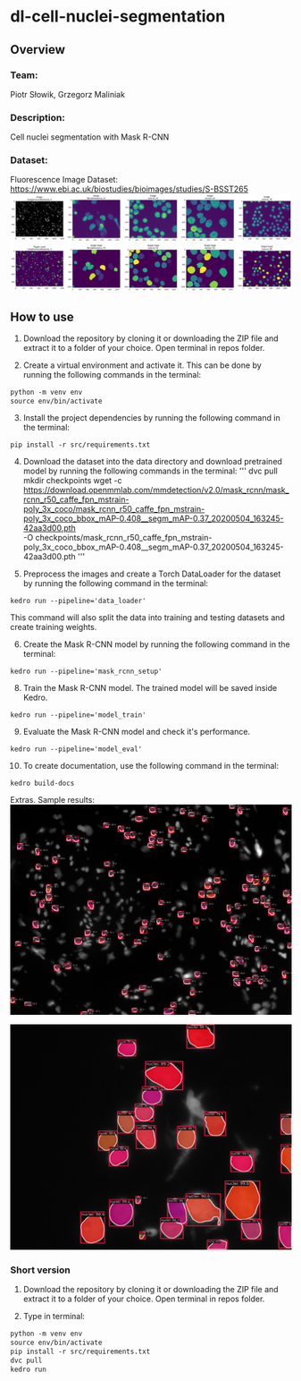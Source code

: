 # dl-cell-nuclei-segmentation

## Overview

### Team:
Piotr Słowik, Grzegorz Maliniak
### Description:
Cell nuclei segmentation with Mask R-CNN
### Dataset:
Fluorescence Image Dataset: https://www.ebi.ac.uk/biostudies/bioimages/studies/S-BSST265
![Screenshot](assets/sample_images_targets.png)

## How to use

1. Download the repository by cloning it or downloading the ZIP file and extract it to a folder of your choice. Open terminal in repos folder.

2. Create a virtual environment and activate it. This can be done by running the following commands in the terminal:
```
python -m venv env
source env/bin/activate
```

3. Install the project dependencies by running the following command in the terminal:
```
pip install -r src/requirements.txt
```

4. Download the dataset into the data directory and download pretrained model by running the following commands in the terminal:
'''
dvc pull
mkdir checkpoints
wget -c https://download.openmmlab.com/mmdetection/v2.0/mask_rcnn/mask_rcnn_r50_caffe_fpn_mstrain-poly_3x_coco/mask_rcnn_r50_caffe_fpn_mstrain-poly_3x_coco_bbox_mAP-0.408__segm_mAP-0.37_20200504_163245-42aa3d00.pth \
      -O checkpoints/mask_rcnn_r50_caffe_fpn_mstrain-poly_3x_coco_bbox_mAP-0.408__segm_mAP-0.37_20200504_163245-42aa3d00.pth
'''

5. Preprocess the images and create a Torch DataLoader for the dataset by running the following command in the terminal:
```
kedro run --pipeline='data_loader'
```
This command will also split the data into training and testing datasets and create training weights.

6. Create the Mask R-CNN model by running the following command in the terminal:

```
kedro run --pipeline='mask_rcnn_setup'
```

8. Train the Mask R-CNN model. The trained model will be saved inside Kedro.

```
kedro run --pipeline='model_train'
```

9. Evaluate the Mask R-CNN model and check it's performance.

```
kedro run --pipeline='model_eval'
```

10. To create documentation, use the following command in the terminal:
```
kedro build-docs
```

Extras. Sample results:
![Screenshot](assets/Ganglioneuroblastoma_4.png)

![Screenshot](assets/Neuroblastoma_12.png)

### Short version

1. Download the repository by cloning it or downloading the ZIP file and extract it to a folder of your choice. Open terminal in repos folder.

2. Type in terminal:

```
python -m venv env
source env/bin/activate
pip install -r src/requirements.txt
dvc pull
kedro run
```
